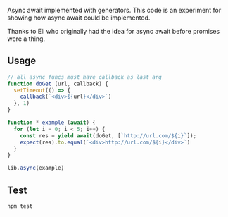 Async await implemented with generators. This code is an experiment for showing how async await could be implemented.

Thanks to Eli who originally had the idea for async await before promises were a thing.

## Usage

```js
// all async funcs must have callback as last arg
function doGet (url, callback) {
  setTimeout(() => {
    callback(`<div>${url}</div>`)
  }, 1)
}

function * example (await) {
  for (let i = 0; i < 5; i++) {
    const res = yield await(doGet, [`http://url.com/${i}`]);
    expect(res).to.equal(`<div>http://url.com/${i}</div>`)
  }
}

lib.async(example)
```

## Test 

    npm test
